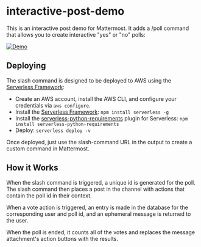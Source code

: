 # interactive-post-demo

This is an interactive post demo for Mattermost. It adds a /poll command that allows you to create interactive "yes" or "no" polls:

[![Demo](https://thumbs.gfycat.com/UntimelyPoisedAnkole-size_restricted.gif)](https://gfycat.com/UntimelyPoisedAnkole)

## Deploying

The slash command is designed to be deployed to AWS using the [Serverless Framework](https://serverless.com/):

* Create an AWS account, install the AWS CLI, and configure your credentials via `aws configure`.
* Install the [Serverless Framework](https://serverless.com/): `npm install serverless -g`
* Install the [serverless-python-requirements](https://www.npmjs.com/package/serverless-python-requirements) plugin for Serverless: `npm install serverless-python-requirements`
* Deploy: `serverless deploy -v`

Once deployed, just use the slash-command URL in the output to create a custom command in Mattermost.

## How it Works

When the slash command is triggered, a unique id is generated for the poll. The slash command then places a post in the channel with actions that contain the poll id in their context.

When a vote action is triggered, an entry is made in the database for the corresponding user and poll id, and an ephemeral message is returned to the user.

When the poll is ended, it counts all of the votes and replaces the message attachment's action buttons with the results.
